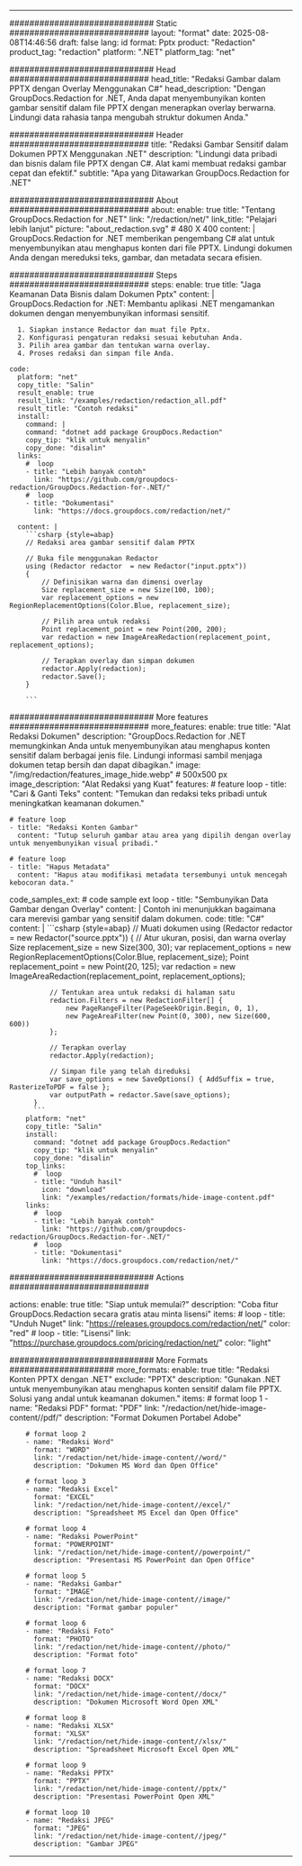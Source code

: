 
---
############################# Static ############################
layout: "format"
date:  2025-08-08T14:46:56
draft: false
lang: id
format: Pptx
product: "Redaction"
product_tag: "redaction"
platform: ".NET"
platform_tag: "net"

############################# Head ############################
head_title: "Redaksi Gambar dalam PPTX dengan Overlay Menggunakan C#"
head_description: "Dengan GroupDocs.Redaction for .NET, Anda dapat menyembunyikan konten gambar sensitif dalam file PPTX dengan menerapkan overlay berwarna. Lindungi data rahasia tanpa mengubah struktur dokumen Anda."

############################# Header ############################
title: "Redaksi Gambar Sensitif dalam Dokumen PPTX Menggunakan .NET" 
description: "Lindungi data pribadi dan bisnis dalam file PPTX dengan C#. Alat kami membuat redaksi gambar cepat dan efektif."
subtitle: "Apa yang Ditawarkan GroupDocs.Redaction for .NET" 

############################# About ############################
about:
    enable: true
    title: "Tentang GroupDocs.Redaction for .NET"
    link: "/redaction/net/"
    link_title: "Pelajari lebih lanjut"
    picture: "about_redaction.svg" # 480 X 400
    content: |
       GroupDocs.Redaction for .NET memberikan pengembang C# alat untuk menyembunyikan atau menghapus konten dari file PPTX. Lindungi dokumen Anda dengan mereduksi teks, gambar, dan metadata secara efisien.

############################# Steps ############################
steps:
    enable: true
    title: "Jaga Keamanan Data Bisnis dalam Dokumen Pptx"
    content: |
      GroupDocs.Redaction for .NET: Membantu aplikasi .NET mengamankan dokumen dengan menyembunyikan informasi sensitif.
      
      1. Siapkan instance Redactor dan muat file Pptx.
      2. Konfigurasi pengaturan redaksi sesuai kebutuhan Anda.
      3. Pilih area gambar dan tentukan warna overlay.
      4. Proses redaksi dan simpan file Anda.
   
    code:
      platform: "net"
      copy_title: "Salin"
      result_enable: true
      result_link: "/examples/redaction/redaction_all.pdf"
      result_title: "Contoh redaksi"
      install:
        command: |
        command: "dotnet add package GroupDocs.Redaction"
        copy_tip: "klik untuk menyalin"
        copy_done: "disalin"
      links:
        #  loop
        - title: "Lebih banyak contoh"
          link: "https://github.com/groupdocs-redaction/GroupDocs.Redaction-for-.NET/"
        #  loop
        - title: "Dokumentasi"
          link: "https://docs.groupdocs.com/redaction/net/"
          
      content: |
        ```csharp {style=abap}
        // Redaksi area gambar sensitif dalam PPTX

        // Buka file menggunakan Redactor
        using (Redactor redactor  = new Redactor("input.pptx"))
        {
            // Definisikan warna dan dimensi overlay
            Size replacement_size = new Size(100, 100);
            var replacement_options = new RegionReplacementOptions(Color.Blue, replacement_size);

            // Pilih area untuk redaksi
            Point replacement_point = new Point(200, 200);
            var redaction = new ImageAreaRedaction(replacement_point, replacement_options);
            
            // Terapkan overlay dan simpan dokumen
            redactor.Apply(redaction);
            redactor.Save();
        }
        
        ```            


############################# More features ############################
more_features:
  enable: true
  title: "Alat Redaksi Dokumen"
  description: "GroupDocs.Redaction for .NET memungkinkan Anda untuk menyembunyikan atau menghapus konten sensitif dalam berbagai jenis file. Lindungi informasi sambil menjaga dokumen tetap bersih dan dapat dibagikan."
  image: "/img/redaction/features_image_hide.webp" # 500x500 px
  image_description: "Alat Redaksi yang Kuat"
  features:
    # feature loop
    - title: "Cari & Ganti Teks"
      content: "Temukan dan redaksi teks pribadi untuk meningkatkan keamanan dokumen."

    # feature loop
    - title: "Redaksi Konten Gambar"
      content: "Tutup seluruh gambar atau area yang dipilih dengan overlay untuk menyembunyikan visual pribadi."

    # feature loop
    - title: "Hapus Metadata"
      content: "Hapus atau modifikasi metadata tersembunyi untuk mencegah kebocoran data."
      
  code_samples_ext:
    # code sample ext loop
    - title: "Sembunyikan Data Gambar dengan Overlay"
      content: |
        Contoh ini menunjukkan bagaimana cara merevisi gambar yang sensitif dalam dokumen.
      code:
        title: "C#"
        content: |
          ```csharp {style=abap}
          //  Muati dokumen
          using (Redactor redactor  = new Redactor("source.pptx"))
          {
              // Atur ukuran, posisi, dan warna overlay
              Size replacement_size = new Size(300, 30);
              var replacement_options = new RegionReplacementOptions(Color.Blue, replacement_size);
              Point replacement_point = new Point(20, 125);
              var redaction = new ImageAreaRedaction(replacement_point, replacement_options);
 
              // Tentukan area untuk redaksi di halaman satu
              redaction.Filters = new RedactionFilter[] {
                  new PageRangeFilter(PageSeekOrigin.Begin, 0, 1),
                  new PageAreaFilter(new Point(0, 300), new Size(600, 600))
              };

              // Terapkan overlay
              redactor.Apply(redaction);

              // Simpan file yang telah direduksi
              var save_options = new SaveOptions() { AddSuffix = true, RasterizeToPDF = false };
              var outputPath = redactor.Save(save_options);
          }
          ```
        platform: "net"
        copy_title: "Salin"
        install:
          command: "dotnet add package GroupDocs.Redaction"
          copy_tip: "klik untuk menyalin"
          copy_done: "disalin"
        top_links:
          #  loop
          - title: "Unduh hasil"
            icon: "download"
            link: "/examples/redaction/formats/hide-image-content.pdf"
        links:
          #  loop
          - title: "Lebih banyak contoh"
            link: "https://github.com/groupdocs-redaction/GroupDocs.Redaction-for-.NET/"
          #  loop
          - title: "Dokumentasi"
            link: "https://docs.groupdocs.com/redaction/net/"


############################# Actions ############################

actions:
  enable: true
  title: "Siap untuk memulai?"
  description: "Coba fitur GroupDocs.Redaction secara gratis atau minta lisensi"
  items:
    #  loop
    - title: "Unduh Nuget"
      link: "https://releases.groupdocs.com/redaction/net/"
      color: "red"
        #  loop
    - title: "Lisensi"
      link: "https://purchase.groupdocs.com/pricing/redaction/net/"
      color: "light"


############################# More Formats #####################
more_formats:
    enable: true
    title: "Redaksi Konten PPTX dengan .NET"
    exclude: "PPTX"
    description: "Gunakan .NET untuk menyembunyikan atau menghapus konten sensitif dalam file PPTX. Solusi yang andal untuk keamanan dokumen."
    items: 
        # format loop 1
        - name: "Redaksi PDF"
          format: "PDF"
          link: "/redaction/net/hide-image-content//pdf/"
          description: "Format Dokumen Portabel Adobe"

        # format loop 2
        - name: "Redaksi Word"
          format: "WORD"
          link: "/redaction/net/hide-image-content//word/"
          description: "Dokumen MS Word dan Open Office"
          
        # format loop 3
        - name: "Redaksi Excel"
          format: "EXCEL"
          link: "/redaction/net/hide-image-content//excel/"
          description: "Spreadsheet MS Excel dan Open Office"

        # format loop 4
        - name: "Redaksi PowerPoint"
          format: "POWERPOINT"
          link: "/redaction/net/hide-image-content//powerpoint/"
          description: "Presentasi MS PowerPoint dan Open Office"

        # format loop 5
        - name: "Redaksi Gambar"
          format: "IMAGE"
          link: "/redaction/net/hide-image-content//image/"
          description: "Format gambar populer"

        # format loop 6
        - name: "Redaksi Foto"
          format: "PHOTO"
          link: "/redaction/net/hide-image-content//photo/"
          description: "Format foto"

        # format loop 7
        - name: "Redaksi DOCX"
          format: "DOCX"
          link: "/redaction/net/hide-image-content//docx/"
          description: "Dokumen Microsoft Word Open XML"
          
        # format loop 8
        - name: "Redaksi XLSX"
          format: "XLSX"
          link: "/redaction/net/hide-image-content//xlsx/"
          description: "Spreadsheet Microsoft Excel Open XML"
          
        # format loop 9
        - name: "Redaksi PPTX"
          format: "PPTX"
          link: "/redaction/net/hide-image-content//pptx/"
          description: "Presentasi PowerPoint Open XML"

        # format loop 10
        - name: "Redaksi JPEG"
          format: "JPEG"
          link: "/redaction/net/hide-image-content//jpeg/"
          description: "Gambar JPEG"


---